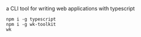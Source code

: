 a CLI tool for writing web applications with typescript

	npm i -g typescript
	npm i -g wk-toolkit
	wk
